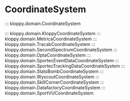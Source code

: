 # CoordinateSystem

::: kloppy.domain.CoordinateSystem

::: kloppy.domain.KloppyCoordinateSystem
::: kloppy.domain.MetricaCoordinateSystem
::: kloppy.domain.TracabCoordinateSystem
::: kloppy.domain.SecondSpectrumCoordinateSystem
::: kloppy.domain.OptaCoordinateSystem
::: kloppy.domain.SportecEventDataCoordinateSystem
::: kloppy.domain.SportecTrackingDataCoordinateSystem
::: kloppy.domain.StatsBombCoordinateSystem
::: kloppy.domain.WyscoutCoordinateSystem
::: kloppy.domain.SkillCornerCoordinateSystem
::: kloppy.domain.DatafactoryCoordinateSystem
::: kloppy.domain.SportVUCoordinateSystem
